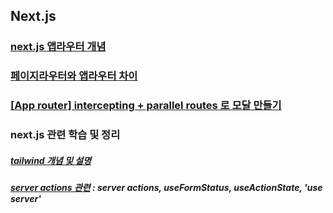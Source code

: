 ## Next.js

### [next.js 앱라우터 개념](./next.js-intro.md)

### [페이지라우터와 앱라우터 차이](./migration.md)

### [[App router] intercepting + parallel routes 로 모달 만들기](./next.js-modal/)

### next.js 관련 학습 및 정리

##### [tailwind 개념 및 설명](./next.js-tailwind.md)

##### [server actions 관련](./next.js-server-actions.md) : server actions, useFormStatus, useActionState, 'use server'
